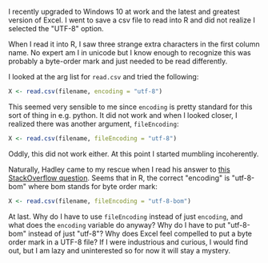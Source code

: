 <!-- 
.. title: Reading a UTF-8 csv file from Excel
.. slug: reading-a-utf-8-csv-file-from-excel
.. date: 2017-04-28 08:28:59 UTC-05:00
.. tags: R
.. category: 
.. link: 
.. description: 
.. type: text
-->

I recently upgraded to Windows 10 at work and the latest and greatest
version of Excel. I went to save a csv file to read into R and did not
realize I selected the "UTF-8" option.

<!-- TEASER_END -->

When I read it into R, I saw three strange extra characters in the
first column name. No expert am I in unicode but I know enough to
recognize this was probably a byte-order mark and just needed to be
read differently.

I looked at the arg list for `read.csv` and tried the following:

```R
X <- read.csv(filename, encoding = "utf-8")
```

This seemed very sensible to me since `encoding` is pretty standard
for this sort of thing in e.g. python. It did not work and when I
looked closer, I realized there was another argument, `fileEncoding`:

```R
X <- read.csv(filename, fileEncoding = "utf-8")
```

Oddly, this did not work either. At this point I started mumbling
incoherently.

Naturally, Hadley came to my rescue when I read his answer to [this
StackOverflow question](http://stackoverflow.com/questions/21624796/read-a-utf-8-text-file-with-bom). 
Seems that in R, the correct "encoding" is "utf-8-bom" where bom
stands for byte order mark:

```R
X <- read.csv(filename, fileEncoding = "utf-8-bom")
```

At last. Why do I have to use `fileEncoding` instead of just
`encoding`, and what does the `encoding` variable do anyway? Why do I
have to put "utf-8-bom" instead of just "utf-8"? Why does Excel feel
compelled to put a byte order mark in a UTF-8 file? If I were
industrious and curious, I would find out, but I am lazy and
uninterested so for now it will stay a mystery.
